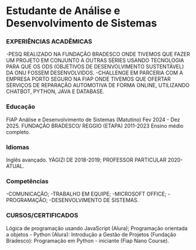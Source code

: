# Estudante de Análise e Desenvolvimento de Sistemas

### EXPERIÊNCIAS ACADÊMICAS
-PESQ REALIZADO NA FUNDAÇÃO BRADESCO ONDE
TIVEMOS QUE FAZER UM PROJETO EM CONJUNTO A
OUTRAS SÉRIES USANDO TECNOLOGIA PARA QUE OS
ODS (OBJETIVOS DE DESENVOLVIMENTO
SUSTENTÁVEL) DA ONU FOSSEM DESENVOLVIDOS.
-CHALLENGE EM PARCERIA COM A EMPRESA PORTO
SEGURO NA FIAP ONDE TIVEMOS QUE OFERTAR
SERVIÇOS DE REPARAÇÃO AUTOMOTIVA DE FORMA
ONLINE, UTILIZANDO CHATBOT, PYTHON, JAVA E
DATABASE.
### Educação 
FIAP
Análise e Desenvolvimento de Sistemas
(Matutino)
Fev 2024 - Dez 2025.
FUNDAÇÃO BRADESCO/ REGGIO (ETAPA)
2011-2023
Ensino médio completo.

### Idiomas
Inglês avançado. YÁGIZI DE 2018-2019;
PROFESSOR PARTICULAR 2020-ATUAL.

### Competências
-COMUNICAÇÃO;
-TRABALHO EM EQUIPE;
-MICROSOFT OFFICE;
-PROGRAMAÇÃO;
-DESENVOLVIMENTO DE SISTEMAS.

### CURSOS/CERTIFICADOS
Lógica de programação usando JavaScript (Alura);
Programação orientada a objetos - Python (Alura):
Introdução a Gestão de Projetos (Fundação Bradesco):
Programação em Python - iniciante (Fiap Nano Course).
